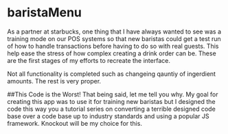 # baristaMenu

As a partner at starbucks, one thing that I have always wanted to see was a training 
mode on our POS systems so that new baristas could get a test run of how to handle 
transactions before having to do so with real guests. This help ease the stress of how
complex creating a drink order can be. These are the first stages of my efforts to 
recreate the interface.


Not all functionality is completed such as changeing qauntiy of ingerdient amounts. The rest is very proper.

##This Code is the Worst!
That being said, let me tell you why. My goal for creating this app was to use it for training new 
baristas but I designed the code this way you a tutorial series on converting a terrible designed code 
base over a code base up to industry standards and using a popular JS framework. Knockout will be my 
choice for this.

